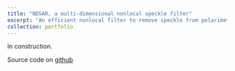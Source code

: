 ```yaml
---
title: "NDSAR, a multi-dimensional nonlocal speckle filter"
excerpt: "An efficient nonlocal filter to remove speckle from polarimetric, interferometric and multitemporal SAR data<br/><img src='/images/ndsar_preview.png' width='600'>"
collection: portfolio
---
```


In construction.

Source code on [github](https://github.com/odhondt/ndsar)
